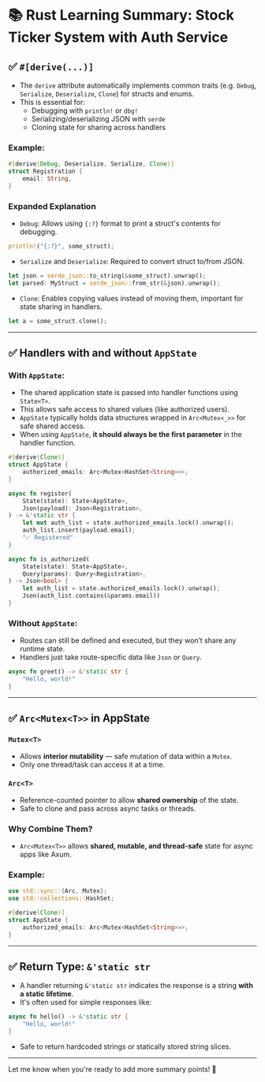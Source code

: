 # 📚 Rust Learning Summary: Stock Ticker System with Auth Service

## ✅ `#[derive(...)]`

- The `derive` attribute automatically implements common traits (e.g. `Debug`, `Serialize`, `Deserialize`, `Clone`) for structs and enums.
- This is essential for:
  - Debugging with `println!` or `dbg!`
  - Serializing/deserializing JSON with `serde`
  - Cloning state for sharing across handlers

### Example:

```rust
#[derive(Debug, Deserialize, Serialize, Clone)]
struct Registration {
    email: String,
}
```

### Expanded Explanation

- `Debug`: Allows using `{:?}` format to print a struct's contents for debugging.

```rust
println!("{:?}", some_struct);
```

- `Serialize` and `Deserialize`: Required to convert struct to/from JSON.

```rust
let json = serde_json::to_string(&some_struct).unwrap();
let parsed: MyStruct = serde_json::from_str(&json).unwrap();
```

- `Clone`: Enables copying values instead of moving them, important for state sharing in handlers.

```rust
let a = some_struct.clone();
```

---

## ✅ Handlers with and without `AppState`

### With `AppState`:

- The shared application state is passed into handler functions using `State<T>`.
- This allows safe access to shared values (like authorized users).
- `AppState` typically holds data structures wrapped in `Arc<Mutex<_>>` for safe shared access.
- When using `AppState`, **it should always be the first parameter** in the handler function.

```rust
#[derive(Clone)]
struct AppState {
    authorized_emails: Arc<Mutex<HashSet<String>>>,
}

async fn register(
    State(state): State<AppState>,
    Json(payload): Json<Registration>,
) -> &'static str {
    let mut auth_list = state.authorized_emails.lock().unwrap();
    auth_list.insert(payload.email);
    "✅ Registered"
}

async fn is_authorized(
    State(state): State<AppState>,
    Query(params): Query<Registration>,
) -> Json<bool> {
    let auth_list = state.authorized_emails.lock().unwrap();
    Json(auth_list.contains(&params.email))
}
```

### Without `AppState`:

- Routes can still be defined and executed, but they won’t share any runtime state.
- Handlers just take route-specific data like `Json` or `Query`.

```rust
async fn greet() -> &'static str {
    "Hello, world!"
}
```

---

## ✅ `Arc<Mutex<T>>` in AppState

### `Mutex<T>`

- Allows **interior mutability** — safe mutation of data within a `Mutex`.
- Only one thread/task can access it at a time.

### `Arc<T>`

- Reference-counted pointer to allow **shared ownership** of the state.
- Safe to clone and pass across async tasks or threads.

### Why Combine Them?

- `Arc<Mutex<T>>` allows **shared, mutable, and thread-safe** state for async apps like Axum.

### Example:

```rust
use std::sync::{Arc, Mutex};
use std::collections::HashSet;

#[derive(Clone)]
struct AppState {
    authorized_emails: Arc<Mutex<HashSet<String>>>,
}
```

---

## ✅ Return Type: `&'static str`

- A handler returning `&'static str` indicates the response is a string **with a static lifetime**.
- It's often used for simple responses like:

```rust
async fn hello() -> &'static str {
    "Hello, world!"
}
```

- Safe to return hardcoded strings or statically stored string slices.

---

Let me know when you're ready to add more summary points! 🚀

